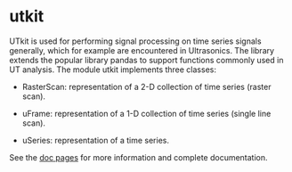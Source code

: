 # utkit

UTkit is used for performing signal processing on time series signals generally, which for example are encountered in Ultrasonics. The library extends the popular library pandas to support functions commonly used in UT analysis. The module utkit implements three classes:

* RasterScan: representation of a 2-D collection of time series (raster scan).

* uFrame: representation of a 1-D collection of time series (single line scan).

* uSeries: representation of a time series.

See the [doc pages](http://dibgerge.github.io/utkit) for more information and complete documentation.